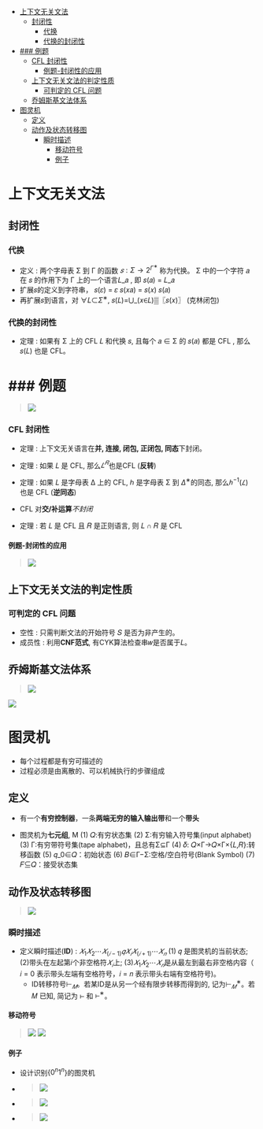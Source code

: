 - [上下文无关文法](#上下文无关文法)
  - [封闭性](#封闭性)
    - [代换](#代换)
    - [代换的封闭性](#代换的封闭性)
- [### 例题](#-例题)
    - [CFL 封闭性](#cfl-封闭性)
      - [例题-封闭性的应用](#例题-封闭性的应用)
  - [上下文无关文法的判定性质](#上下文无关文法的判定性质)
    - [可判定的 CFL 问题](#可判定的-cfl-问题)
  - [乔姆斯基文法体系](#乔姆斯基文法体系)
- [图灵机](#图灵机)
  - [定义](#定义)
  - [动作及状态转移图](#动作及状态转移图)
    - [瞬时描述](#瞬时描述)
      - [移动符号](#移动符号)
      - [例子](#例子)

# 上下文无关文法

## 封闭性
### 代换
* 定义 : 两个字母表 Σ 到 Γ 的函数 $𝑠:Σ→2^{Γ^∗}$ 称为代换。 Σ 中的一个字符 𝑎 在 𝑠 的作用下为 Γ 上的一个语言𝐿_𝑎 , 即 𝑠(𝑎) = 𝐿_𝑎
* 扩展𝑠的定义到字符串，
𝑠(𝜀) = 𝜀
𝑠(𝑥𝑎) = 𝑠(𝑥) 𝑠(𝑎)
* 再扩展𝑠到语言，对 ∀𝐿⊂$Σ^∗$,
𝑠(𝐿)=⋃_(𝑥∈𝐿)▒〖𝑠(𝑥)〗 (克林闭包)

### 代换的封闭性
* 定理 : 如果有 Σ 上的 CFL 𝐿 和代换 𝑠, 且每个 𝑎 ∈ Σ 的 𝑠(𝑎) 都是 CFL , 那么 𝑠(𝐿) 也是 CFL。

# ### 例题
> ![](image/2022-04-01-11-38-26.png)

### CFL 封闭性
* 定理 : 上下文无关语言在**并, 连接, 闭包, 正闭包, 同态**下封闭。

* 定理 : 如果 𝐿 是 CFL, 那么$𝐿^𝑅$也是CFL (**反转**)
 
* 定理 : 如果 𝐿 是字母表 ∆ 上的 CFL, ℎ 是字母表 Σ 到 $Δ^∗$的同态, 那么$ℎ^{−1}(𝐿)$ 也是 CFL  (**逆同态**)

* CFL 对**交/补运算***不封闭*

* 定理 : 若 𝐿 是 CFL 且 𝑅 是正则语言, 则 𝐿 ∩ 𝑅 是 CFL

#### 例题-封闭性的应用
> ![](image/2022-04-01-11-53-33.png)

## 上下文无关文法的判定性质

### 可判定的 CFL 问题
* 空性 : 只需判断文法的开始符号 𝑆 是否为非产生的。
* 成员性 : 利用**CNF范式**, 有CYK算法检查串𝑤是否属于𝐿。

## 乔姆斯基文法体系
> ![](image/2022-04-01-12-11-12.png)

![](image/2022-04-01-12-11-31.png)


# 图灵机
* 每个过程都是有穷可描述的
* 过程必须是由离散的、可以机械执行的步骤组成

## 定义
* 有一个**有穷控制器**，一条**两端无穷的输入输出带**和一个**带头**

* 图灵机为**七元组**, M
  (1) 𝑄:有穷状态集
(2) Σ:有穷输入符号集(input alphabet)
(3) Γ:有穷带符号集(tape alphabet)，且总有Σ⊆Γ
(4) 𝛿: 𝑄×Γ→𝑄×Γ×{𝐿,𝑅}:转移函数
(5) 𝑞_0∈𝑄：初始状态
(6) 𝐵∈Γ−Σ:空格/空白符号(Blank Symbol)
(7) 𝐹⊆𝑄：接受状态集

## 动作及状态转移图
> ![](image/2022-04-01-20-26-09.png)

### 瞬时描述
* 定义瞬时描述(**ID**) : $𝑋_1 𝑋_2⋯𝑋_(𝑖−1) 𝑞𝑋_𝑖 𝑋_(𝑖+1) ⋯𝑋_𝑛$
  (1) 𝑞 是图灵机的当前状态;
    (2)带头在左起第𝑖个非空格符$𝑋_𝑖$上;
    (3)$𝑋_1 𝑋_2⋯𝑋_𝑛$是从最左到最右非空格内容（ 𝑖 = 0 表示带头左端有空格符号，𝑖 = 𝑛 表示带头右端有空格符号)。
    * ID转移符号$⊢_𝑀$。若某ID是从另一个经有限步转移而得到的, 记为$⊢_𝑀^∗$。若 𝑀 已知, 简记为 ⊢ 和 $⊢^∗$。

#### 移动符号
> ![](image/2022-04-01-20-42-03.png)
> ![](image/2022-04-01-20-42-14.png)

#### 例子
* 设计识别{$0^n1^n$}的图灵机
* > ![](image/2022-04-01-20-50-48.png)
* > ![](image/2022-04-01-20-54-53.png)
* > ![](image/2022-04-01-20-55-13.png)



